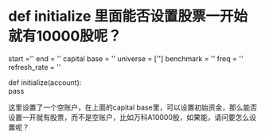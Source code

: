 # def initialize 里面能否设置股票一开始就有10000股呢？

start =''
end = ''
capital base = ''
universe = ['']
benchmark = ''
freq = ''
refresh_rate = ''

def initialize(account):   
	pass

这里设置了一个空账户，在上面的capital base里，可以设置初始资金，那么能否设置一开就有股票，而不是空账户，比如万科A10000股，如果能，请问要怎么设置呢？